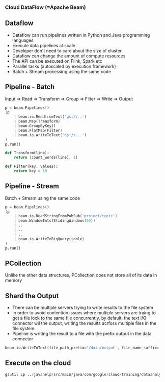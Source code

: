 ### Cloud DataFlow (=Apache Beam)

## Dataflow
- Dataflow can run pipelines written in Python and Java programming languages
- Execute data pipelines at scale
- Developer don't need to care about the size of cluster
- Dataflow can change the amount of compute resources
- The API can be executed on Flink, Spark etc
- Parallel tasks (autoscaled by execution framework)
- Batch + Stream processing using the same code

## Pipeline - Batch
Input => Read => Transform => Group => Filter => Write => Output
~~~python
p = beam.Pipelines()
(p
	| beam.io.ReadfromText('gs://..')
	| beam.Map(Transform)
	| beam.GroupByKey()
	| beam.FlatMap(Filter)
	| beam.io.WriteToText('gs://...')
)
p.run()

def Transform(line):
	return (count_words(line), 1)

def Filter(key, values):
	return key > 10
~~~

## Pipeline - Stream
Batch + Stream using the same code
~~~python
p = beam.Pipelines()
(p
	| beam.io.ReadStringFromPubSub('project/topic')
	| beam.WindowInto(SlidingWindows(60))
	| ..
	| ..
	| ..
	| beam.io.WriteToBigQuery(table)
)
p.run()
~~~

## PCollection
Unlike the other data structures, PCollection does not store all of its data in memory

## Shard the Output
- There can be multiple servers trying to write results to the file system
- In order to avoid contention issues where multiple servers are trying to get a file lock to the same file concurrently, by default, the text I/O connector wil the output, writing the results acrfoss multiple files in the file system.
- Pipeline is writing the result to a file with the prefix output in the data connector
~~~python
beam.io.WriteToText(file_path_prefix='/data/output', file_name_suffix='.txt')
~~~

## Execute on the cloud
~~~python
gsutil cp ../javahelp/src/main/java/com/google/cloud/training/dataanalyst/javahelp/*.java gs://bkt1999/javahelp
~~~